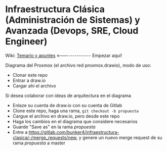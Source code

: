 # Infraestructura Clásica (Administración de Sistemas) y Avanzada (Devops, SRE, Cloud Engineer)

Wiki: [Temario y apuntes](https://gitlab.com/bunker4/infraestructura-clasica/-/wikis/home) <-------------- Empezar aquí!

Diagrama del Proxmox (el archivo red proxmox.drawio), modo de uso:

- Clonar este repo
- Entrar a draw.io
- Cargar ahí el archivo

Si desea colaborar con ideas de arquitectura en el diagrama

- Enlaze su cuenta de draw.io con su cuenta de Gitlab
- Clone este repo, haga una rama, `git checkout -b propuesta`
- Cargue el archivo en draw.io, pero desde este repo
- Haga los cambios en el diagrama que considere necesarios
- Guarde "Save as" en la rama *propuesta*
- Entre a https://gitlab.com/bunker4/infraestructura-clasica/-/merge_requests/new, y genere un nuevo merge request de su rama *propuesta* a master 

